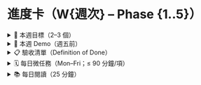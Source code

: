 # 進度卡（W{週次} – Phase {1..5}）

<details>
<summary>🎯 本週目標（2–3 個）</summary>

- [ ] 目標1（可驗收指標）
- [ ] 目標2
- [ ] （選）目標3
</details>

<details>
<summary>🔬 本週 Demo（週五前）</summary>

- 連結：＿＿（PR／Demo 影片）
- 啟動指令：`make demo`（輸出：`/artifacts/w{週}/`）
</details>

<details>
<summary>📋 驗收清單（Definition of Done）</summary>

- [ ] 程式：logging/typing 完整；邊界測試 ≥ 2
- [ ] 測試：pytest ≥ 10；關鍵路徑覆蓋
- [ ] 文件：README（用途/啟動/故障排除）
- [ ] 可觀測：/healthz 或 metrics（處理量/延遲/失敗率）
- [ ] PR：Conventional Commits；CI 全綠
</details>

<details>
<summary>🗓️ 每日微任務（Mon–Fri；≤ 90 分鐘/項）</summary>

**Mon** － 任務A / 任務B  
**Tue** － 任務C / 任務D  
**Wed** － 中場檢視（WIP ≤ 2）  
**Thu** － 任務E  
**Fri** － 任務F ＋ Demo 上傳
</details>

<details>
<summary>📚 每日閱讀（25 分鐘）</summary>

- Mon：＿＿（章節），**最小產物**：snippet/test/note  
- Tue：＿＿  
- Wed：＿＿  
- Thu：＿＿  
- Fri：＿＿
</details>
